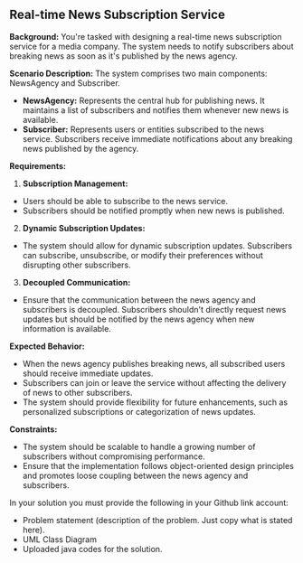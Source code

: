 ## **Real-time News Subscription Service**
**Background:** You're tasked with designing a real-time news subscription service for a media company. The system needs to notify subscribers about breaking news as soon as it's published by the news agency.

**Scenario Description:** The system comprises two main components: NewsAgency and Subscriber.
- **NewsAgency:** Represents the central hub for publishing news. It maintains a list of subscribers and notifies them whenever new news is available.
- **Subscriber:** Represents users or entities subscribed to the news service. Subscribers receive immediate notifications about any breaking news published by the agency.

**Requirements:**

1. **Subscription Management:**
- Users should be able to subscribe to the news service.
- Subscribers should be notified promptly when new news is published.

2. **Dynamic Subscription Updates:**
- The system should allow for dynamic subscription updates. Subscribers can subscribe, unsubscribe, or modify their preferences without disrupting other subscribers.

3. **Decoupled Communication:**
- Ensure that the communication between the news agency and subscribers is decoupled. Subscribers shouldn't directly request news updates but should be notified by the news agency when new information is available.

**Expected Behavior:**
- When the news agency publishes breaking news, all subscribed users should receive immediate updates.
- Subscribers can join or leave the service without affecting the delivery of news to other subscribers.
- The system should provide flexibility for future enhancements, such as personalized subscriptions or categorization of news updates.

**Constraints:**
- The system should be scalable to handle a growing number of subscribers without compromising performance.
- Ensure that the implementation follows object-oriented design principles and promotes loose coupling between the news agency and subscribers.

In your solution you must provide the following in your Github link account:
- Problem statement (description of the problem. Just copy what is stated here).
- UML Class Diagram
- Uploaded java codes for the solution.
